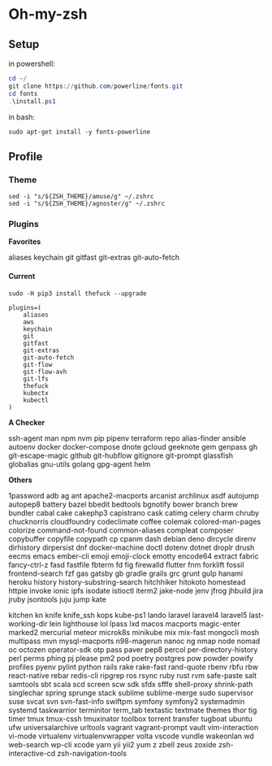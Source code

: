 # Oh-my-zsh

## Setup

in powershell:

```powershell
cd ~/
git clone https://github.com/powerline/fonts.git
cd fonts
.\install.ps1
```

in bash:

```shell
sudo apt-get install -y fonts-powerline
```

## Profile


### Theme

```shell
sed -i "s/${ZSH_THEME}/amuse/g" ~/.zshrc
sed -i "s/${ZSH_THEME}/agnoster/g" ~/.zshrc
```

### Plugins

__Favorites__

aliases
keychain
git
gitfast
git-extras
git-auto-fetch

#### __Current__

```shell
sudo -H pip3 install thefuck --upgrade
```

```shell
plugins=(
    aliases
    aws
    keychain
    git
    gitfast
    git-extras
    git-auto-fetch
    git-flow
    git-flow-avh
    git-lfs
    thefuck
    kubectx
    kubectl
)
```

__A Checker__

ssh-agent
man
npm
nvm
pip
pipenv
terraform
repo
alias-finder
ansible
autoenv
docker
docker-compose
dnote
gcloud
geeknote
gem
genpass
gh
git-escape-magic
github
git-hubflow
gitignore
git-prompt
glassfish
globalias
gnu-utils
golang
gpg-agent
helm

__Others__

1password
adb
ag
ant
apache2-macports
arcanist
archlinux
asdf
autojump
autopep8
battery
bazel
bbedit
bedtools
bgnotify
bower
branch
brew
bundler
cabal
cake
cakephp3
capistrano
cask
catimg
celery
charm
chruby
chucknorris
cloudfoundry
codeclimate
coffee
colemak
colored-man-pages
colorize
command-not-found
common-aliases
compleat
composer
copybuffer
copyfile
copypath
cp
cpanm
dash
debian
deno
dircycle
direnv
dirhistory
dirpersist
dnf
docker-machine
doctl
dotenv
dotnet
droplr
drush
eecms
emacs
ember-cli
emoji
emoji-clock
emotty
encode64
extract
fabric
fancy-ctrl-z
fasd
fastfile
fbterm
fd
fig
firewalld
flutter
fnm
forklift
fossil
frontend-search
fzf
gas
gatsby
gb
gradle
grails
grc
grunt
gulp
hanami
heroku
history
history-substring-search
hitchhiker
hitokoto
homestead
httpie
invoke
ionic
ipfs
isodate
istioctl
iterm2
jake-node
jenv
jfrog
jhbuild
jira
jruby
jsontools
juju
jump
kate

kitchen
kn
knife
knife_ssh
kops
kube-ps1
lando
laravel
laravel4
laravel5
last-working-dir
lein
lighthouse
lol
lpass
lxd
macos
macports
magic-enter
marked2
mercurial
meteor
microk8s
minikube
mix
mix-fast
mongocli
mosh
multipass
mvn
mysql-macports
n98-magerun
nanoc
ng
nmap
node
nomad
oc
octozen
operator-sdk
otp
pass
paver
pep8
percol
per-directory-history
perl
perms
phing
pj
please
pm2
pod
poetry
postgres
pow
powder
powify
profiles
pyenv
pylint
python
rails
rake
rake-fast
rand-quote
rbenv
rbfu
rbw
react-native
rebar
redis-cli
ripgrep
ros
rsync
ruby
rust
rvm
safe-paste
salt
samtools
sbt
scala
scd
screen
scw
sdk
sfdx
sfffe
shell-proxy
shrink-path
singlechar
spring
sprunge
stack
sublime
sublime-merge
sudo
supervisor
suse
svcat
svn
svn-fast-info
swiftpm
symfony
symfony2
systemadmin
systemd
taskwarrior
terminitor
term_tab
textastic
textmate
themes
thor
tig
timer
tmux
tmux-cssh
tmuxinator
toolbox
torrent
transfer
tugboat
ubuntu
ufw
universalarchive
urltools
vagrant
vagrant-prompt
vault
vim-interaction
vi-mode
virtualenv
virtualenvwrapper
volta
vscode
vundle
wakeonlan
wd
web-search
wp-cli
xcode
yarn
yii
yii2
yum
z
zbell
zeus
zoxide
zsh-interactive-cd
zsh-navigation-tools
